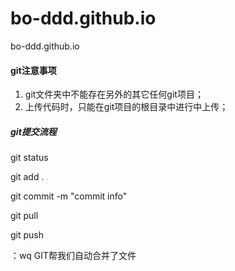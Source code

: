 # bo-ddd.github.io
bo-ddd.github.io



####  git注意事项

1. git文件夹中不能存在另外的其它任何git项目；
2. 上传代码时，只能在git项目的根目录中进行中上传；





##### git提交流程

git status 

git add .

git commit -m "commit info"

git pull

 git push



：wq   GIT帮我们自动合并了文件

